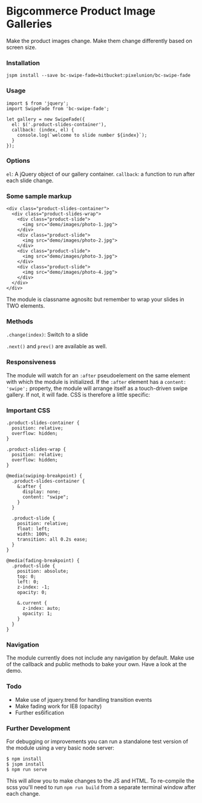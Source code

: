 # Bigcommerce Product Image Galleries

Make the product images change. Make them change differently based on screen size.

### Installation

```
jspm install --save bc-swipe-fade=bitbucket:pixelunion/bc-swipe-fade
```

### Usage

```
import $ from 'jquery';
import SwipeFade from 'bc-swipe-fade';

let gallery = new SwipeFade({
  el: $('.product-slides-container'),
  callback: (index, el) {
    console.log(`welcome to slide number ${index}`);
  }
});
```


### Options

`el`: A jQuery object of our gallery container.
`callback`: a function to run after each slide change.

### Some sample markup

```
<div class="product-slides-container">
  <div class="product-slides-wrap">
    <div class="product-slide">
      <img src="demo/images/photo-1.jpg">
    </div>
    <div class="product-slide">
      <img src="demo/images/photo-2.jpg">
    </div>
    <div class="product-slide">
      <img src="demo/images/photo-3.jpg">
    </div>
    <div class="product-slide">
      <img src="demo/images/photo-4.jpg">
    </div>
  </div>
</div>
```

The module is classname agnositc but remember to wrap your slides in TWO elements.

### Methods

`.change(index)`: Switch to a slide

`.next()` and `prev()` are available as well.

### Responsiveness

The module will watch for an `:after` pseudoelement on the same element with which the module is initialized. If the `:after` element has a `content: 'swipe';` property, the module will arrange itself as a touch-driven swipe gallery. If not, it will fade. CSS is therefore a little specific:

### Important CSS

```
.product-slides-container {
  position: relative;
  overflow: hidden;
}

.product-slides-wrap {
  position: relative;
  overflow: hidden;
}

@media(swiping-breakpoint) {
  .product-slides-container {
    &:after {
      display: none;
      content: "swipe";
    }
  }

  .product-slide {
    position: relative;
    float: left;
    width: 100%;
    transition: all 0.2s ease;
  }
}

@media(fading-breakpoint) {
  .product-slide {
    position: absolute;
    top: 0;
    left: 0;
    z-index: -1;
    opacity: 0;

    &.current {
      z-index: auto;
      opacity: 1;
    }
  }
}

```


### Navigation

The module currently does not include any navigation by default. Make use of the callback and public methods to bake your own. Have a look at the demo.

### Todo
- Make use of jquery.trend for handling transition events
- Make fading work for IE8 (opacity)
- Further es6ification

### Further Development

For debugging or improvements you can run a standalone test version of the module using a very basic node server:

```
$ npm install
$ jspm install
$ npm run serve
```
This will allow you to make changes to the JS and HTML. To re-compile the scss you'll need to run `npm run build` from a separate terminal window after each change.
